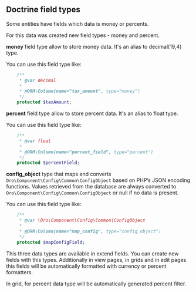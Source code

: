 ## Doctrine field types ##

Some entities have fields which data is money or percents.

For this data was created new field types - money and percent.

**money** field type allow to store money data. It's an alias to decimal(19,4) type.

You can use this field type like:

```php
    /**
     * @var decimal
     *
     * @ORM\Column(name="tax_amount", type="money")
     */
    protected $taxAmount;
```

**percent** field type allow to store percent data. It's an alias to float type.

You can use this field type like:

```php
    /**
     * @var float
     *
     * @ORM\Column(name="percent_field", type="percent")
     */
    protected $percentField;
```

**config_object** type that maps and converts `Oro\Component\Config\Common\ConfigObject` based on PHP’s JSON encoding functions. Values retrieved from the database are always converted to `Oro\Component\Config\Common\ConfigObject` or null if no data is present.

You can use this field type like:

```php
    /**
     * @var \Oro\Component\Config\Common\ConfigObject
     *
     * @ORM\Column(name="map_config", type="config_object")
     */
    protected $mapConfigField;
```

This three data types are available in extend fields. You can create new fields with this types. Additionally in view pages, in grids and in edit pages this fields will be automatically formatted with currency or percent formatters.

In grid, for percent data type will be automatically generated percent filter.
